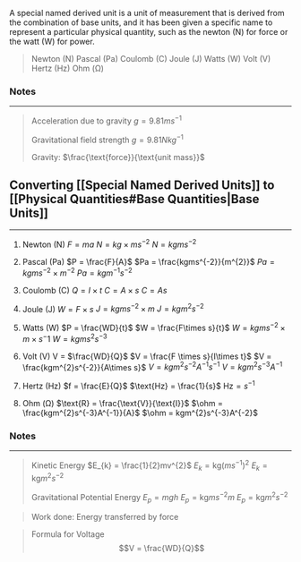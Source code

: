 A special named derived unit is a unit of measurement that is derived from the combination of base units, and it has been given a specific name to represent a particular physical quantity, such as the newton (N) for force or the watt (W) for power.

> Newton (N)
> Pascal (Pa)
> Coulomb (C)
> Joule (J)
> Watts (W)
> Volt (V)
> Hertz (Hz)
> Ohm (Ω)
### Notes
---
> Acceleration due to gravity 
> $g = 9.81ms^{-1}$
> 
> Gravitational field strength
> $g = 9.81Nkg^{-1}$
> 
> Gravity: $\frac{\text{force}}{\text{unit mass}}$


## Converting [[Special Named Derived Units]] to [[Physical Quantities#Base Quantities|Base Units]]
---
1. Newton (N)
$F = ma$
$N = kg \times ms^{-2}$
$N = kgms^{-2}$

2. Pascal (Pa)
$P = \frac{F}{A}$
$Pa = \frac{kgms^{-2}}{m^{2}}$
$Pa = kgms^{-2}\times m^{-2}$
$Pa = kgm^{-1}s^{-2}$

3. Coulomb (C)
$Q = I \times t$
$C = A \times s$
$C = As$

4. Joule (J) 
$W = F \times s$
$J = kgms^{-2}\times m$
$J = kgm^{2}s^{-2}$

5. Watts (W)
$P = \frac{WD}{t}$
$W = \frac{F\times s}{t}$
$W = kgms^{-2}\times m \times s^-1$
$W = kgms^{2}s^{-3}$

6. Volt (V)
V = $\frac{WD}{Q}$
$V = \frac{F \times s}{I\times t}$
$V = \frac{kgm^{2}s^{-2}}{A\times s}$
$V = kgm^{2}s^{-2}A^{-1}s^{-1}$
$V = kgm^{2}s^{-3}A^{-1}$



7. Hertz (Hz)
$f = \frac{E}{Q}$
$\text{Hz} = \frac{1}{s}$
$\text{Hz} = s^{-1}$

8. Ohm (Ω)
$\text{R} = \frac{\text{V}}{\text{I}}$
$\ohm = \frac{kgm^{2}s^{-3}A^{-1}}{A}$
$\ohm = kgm^{2}s^{-3}A^{-2}$

### Notes
---
> Kinetic Energy
> $E_{k} = \frac{1}{2}mv^{2}$
> $E_{k} = \text{kg}(ms^{-1})^{2}$ 
> $E_{k} = \text{kg}m^{2}s^{-2}$
>
> Gravitational Potential Energy
> $E_{p}= mgh$
> $E_{p}= \text{kg}ms^{-2}m$
> $E_{p} = \text{kg}m^{2}s^{-2}$

> Work done: Energy transferred by force

>Formula for Voltage
> $$V = \frac{WD}{Q}$$

